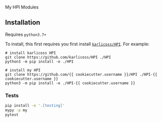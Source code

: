 My HPI Modules

## Installation

Requires `python3.7+`

To install, this first requires you first install [`karlicoss/HPI`](https://github.com/karlicoss/HPI). For example:

```
# install karlicoss HPI
git clone https://github.com/karlicoss/HPI ./HPI
python3 -m pip install -e ./HPI

# install my HPI
git clone https://github.com/{{ cookiecutter.username }}/HPI ./HPI-{{ cookiecutter.username }}
python3 -m pip install -e ./HPI-{{ cookiecutter.username }}
```

### Tests

```bash
pip install -e '.[testing]'
mypy -p my
pytest
```
